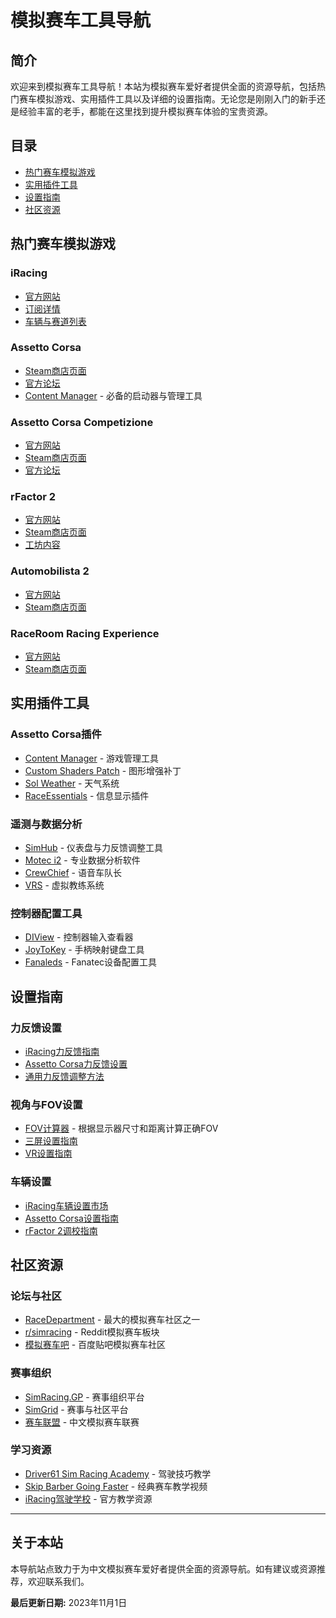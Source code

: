# 模拟赛车工具导航

## 简介

欢迎来到模拟赛车工具导航！本站为模拟赛车爱好者提供全面的资源导航，包括热门赛车模拟游戏、实用插件工具以及详细的设置指南。无论您是刚刚入门的新手还是经验丰富的老手，都能在这里找到提升模拟赛车体验的宝贵资源。

## 目录

- [热门赛车模拟游戏](#热门赛车模拟游戏)
- [实用插件工具](#实用插件工具)
- [设置指南](#设置指南)
- [社区资源](#社区资源)

## 热门赛车模拟游戏

### iRacing
- [官方网站](https://www.iracing.com/)
- [订阅详情](https://www.iracing.com/membership/)
- [车辆与赛道列表](https://www.iracing.com/cars-and-tracks/)

### Assetto Corsa
- [Steam商店页面](https://store.steampowered.com/app/244210/Assetto_Corsa/)
- [官方论坛](https://www.assettocorsa.net/forum/index.php)
- [Content Manager](https://assettocorsa.club/content-manager.html) - 必备的启动器与管理工具

### Assetto Corsa Competizione
- [官方网站](https://www.assettocorsa.it/competizione/)
- [Steam商店页面](https://store.steampowered.com/app/805550/Assetto_Corsa_Competizione/)
- [官方论坛](https://www.assettocorsa.net/forum/index.php?forums/assetto-corsa-competizione.76/)

### rFactor 2
- [官方网站](https://www.studio-397.com/)
- [Steam商店页面](https://store.steampowered.com/app/365960/rFactor_2/)
- [工坊内容](https://steamcommunity.com/app/365960/workshop/)

### Automobilista 2
- [官方网站](https://www.reizastudios.com/)
- [Steam商店页面](https://store.steampowered.com/app/1066890/Automobilista_2/)

### RaceRoom Racing Experience
- [官方网站](https://www.raceroomracing.com/)
- [Steam商店页面](https://store.steampowered.com/app/211500/RaceRoom_Racing_Experience/)



## 实用插件工具

### Assetto Corsa插件
- [Content Manager](https://assettocorsa.club/content-manager.html) - 游戏管理工具
- [Custom Shaders Patch](https://acstuff.ru/patch/) - 图形增强补丁
- [Sol Weather](https://www.racedepartment.com/downloads/sol.24914/) - 天气系统
- [RaceEssentials](https://www.racedepartment.com/downloads/race-essentials.11382/) - 信息显示插件

### 遥测与数据分析
- [SimHub](https://www.simhubdash.com/) - 仪表盘与力反馈调整工具
- [Motec i2](https://www.motec.com.au/i2/i2overview/) - 专业数据分析软件
- [CrewChief](http://thecrewchief.org/) - 语音车队长
- [VRS](https://virtualracingschool.com/) - 虚拟教练系统

### 控制器配置工具
- [DIView](http://www.leobodnar.com/products/DIView/) - 控制器输入查看器
- [JoyToKey](https://joytokey.net/en/) - 手柄映射键盘工具
- [Fanaleds](https://fanalab.com/) - Fanatec设备配置工具

## 设置指南

### 力反馈设置
- [iRacing力反馈指南](https://support.iracing.com/support/solutions/articles/31000133485-force-feedback-calibration)
- [Assetto Corsa力反馈设置](https://www.racedepartment.com/threads/assetto-corsa-force-feedback-guide.140314/)
- [通用力反馈调整方法](https://driver61.com/sim-racing/force-feedback-settings/)

### 视角与FOV设置
- [FOV计算器](https://dinex86.github.io/FOV-Calculator/) - 根据显示器尺寸和距离计算正确FOV
- [三屏设置指南](https://www.isrtv.com/forums/topic/26252-triple-screen-setup-guide/)
- [VR设置指南](https://www.racedepartment.com/threads/vr-sim-racing-setup-guide.198455/)

### 车辆设置
- [iRacing车辆设置市场](https://iracing-setups.com/)
- [Assetto Corsa设置指南](https://www.racedepartment.com/threads/assetto-corsa-car-setup-guide.139947/)
- [rFactor 2调校指南](https://www.studio-397.com/2020/04/car-setup-guide-part-1/)

## 社区资源

### 论坛与社区
- [RaceDepartment](https://www.racedepartment.com/) - 最大的模拟赛车社区之一
- [r/simracing](https://www.reddit.com/r/simracing/) - Reddit模拟赛车板块
- [模拟赛车吧](https://tieba.baidu.com/f?kw=%E6%A8%A1%E6%8B%9F%E8%B5%9B%E8%BD%A6) - 百度贴吧模拟赛车社区

### 赛事组织
- [SimRacing.GP](https://simracing.gp/) - 赛事组织平台
- [SimGrid](https://thesimgrid.com/) - 赛事与社区平台
- [赛车联盟](https://www.saichejm.com/) - 中文模拟赛车联赛

### 学习资源
- [Driver61 Sim Racing Academy](https://driver61.com/sim-racing/) - 驾驶技巧教学
- [Skip Barber Going Faster](https://www.youtube.com/watch?v=6-sGV2XXUeU) - 经典赛车教学视频
- [iRacing驾驶学校](https://www.iracing.com/iracing-driving-school/) - 官方教学资源

---

## 关于本站

本导航站点致力于为中文模拟赛车爱好者提供全面的资源导航。如有建议或资源推荐，欢迎联系我们。

**最后更新日期:** 2023年11月1日